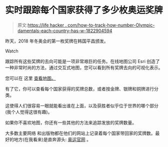 # 实时跟踪每个国家获得了多少枚奥运奖牌

> 原文:[https://life hacker . com/how-to-track-how-number-Olympic-damentals-each-country-has-w-1822904594](https://lifehacker.com/how-to-track-how-many-olympic-medals-each-country-has-w-1822904594)

昨天，2018 年冬奥会的第一枚奖牌在韩国平昌颁发。

Watch

跟踪所有这些奖牌的去向可能是一项非常艰巨的任务。在线地图公司 Esri 创造了一种非常时尚的方法，通过交互式地图，您可以看到所有奖牌去向的可视化表示。

您可以在 这里 [查看地图。](http://coolmaps.esri.com/Olympics/2018/) 

有了它，你可以查看每个国家获得的奖牌总数，或者按金牌、银牌和铜牌进行分类。

这使得人们很容易一眼就能看出谁在上面，以及获胜者似乎位于世界的哪个部分(我个人觉得这很有趣)。

如果你不喜欢地图，你还有一些其他的方法来追踪发放的奖牌数量。

大多数主要网络 和出版物都在他们的网站上记录着每个国家带回家的奖牌数。最好的地方(在我看来)是直奔源头: [奥运官网](https://www.olympic.org/pyeongchang-2018/results/en/general/medal-standings.htm) 。